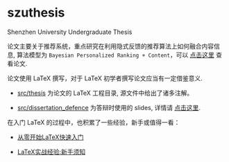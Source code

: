 # szuthesis

Shenzhen University Undergraduate Thesis

论文主要关于推荐系统，重点研究在利用隐式反馈的推荐算法上如何融合内容信息, 算法模型为 `Bayesian Personalized Ranking + Content`，可以 [点击这里](https://liuchengxu.github.io/szuthesis/pdf/thesis.pdf) 查看论文. 

论文使用 LaTeX 撰写，对于 LaTeX 初学者撰写论文应当有一定借鉴意义.

- [src/thesis](https://github.com/liuchengxu/szuthesis/tree/gh-pages/src/thesis) 为论文的 LaTeX 工程目录, 源文件中给出了诸多注解。

- [src/dissertation_defence](https://github.com/liuchengxu/szuthesis/tree/gh-pages/src/dissertation_defence) 为答辩时使用的 slides, 详情请 [点击这里](https://liuchengxu.github.io/szuthesis/pdf/dissertation_defence.pdf).

在入门 LaTeX 的过程中，也积累了一些经验，新手或值得一看：

- [从零开始LaTeX快速入门](https://liuchengxu.github.io/blog-cn/posts/quick-latex/)

- [LaTeX实战经验:新手须知](http://blog.csdn.net/simple_the_best/article/details/51244631)
